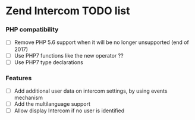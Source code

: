# Zend Intercom TODO list

### PHP compatibility
- [ ] Remove PHP 5.6 support when it will be no longer unsupported (end of 2017)
- [ ] Use PHP7 functions like the new operator ??
- [ ] Use PHP7 type declarations

### Features
- [ ] Add additional user data on intercom settings, by using events mechanism 
- [ ] Add the multilanguage support
- [ ] Allow display Intercom if no user is identified
